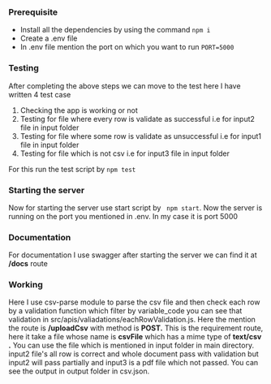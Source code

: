 ### Prerequisite

* Install all the dependencies by using the command ``npm i``
* Create a .env file
* In .env file mention the port on which you want to run ``PORT=5000``

### Testing

After completing the above steps we can move to the test here I have written 4 test case

1. Checking the app is working or not
2. Testing for file where every row is validate as successful i.e for input2 file in input folder
3. Testing for file where some row is validate as unsuccessful i.e for input1 file in input folder
4. Testing for file which is not csv i.e for input3 file in input folder

For this run the test script by ``npm test``

### Starting the server

Now for starting the server use start script by `` npm start``. Now the server is running on the port you mentioned in .env. In my case it is port 5000

### Documentation

For documentation I use swagger after starting the server we can find it at **/docs** route

### Working

Here I use csv-parse module to parse the csv file and then check each row by a validation function which filter by variable_code you can see that validation in src/apis/valiadations/eachRowValidation.js. Here the mention the route is **/uploadCsv** with method is **POST.** This is the requirement route, here it take a file whose name is **csvFile** which has a mime type of **text/csv .** You can use the file which is mentioned in input folder in main directory. input2 file's all row is correct and whole document pass with validation but input2 will pass partially and input3 is a pdf file which not passed. You can see the output in output folder in csv.json.

